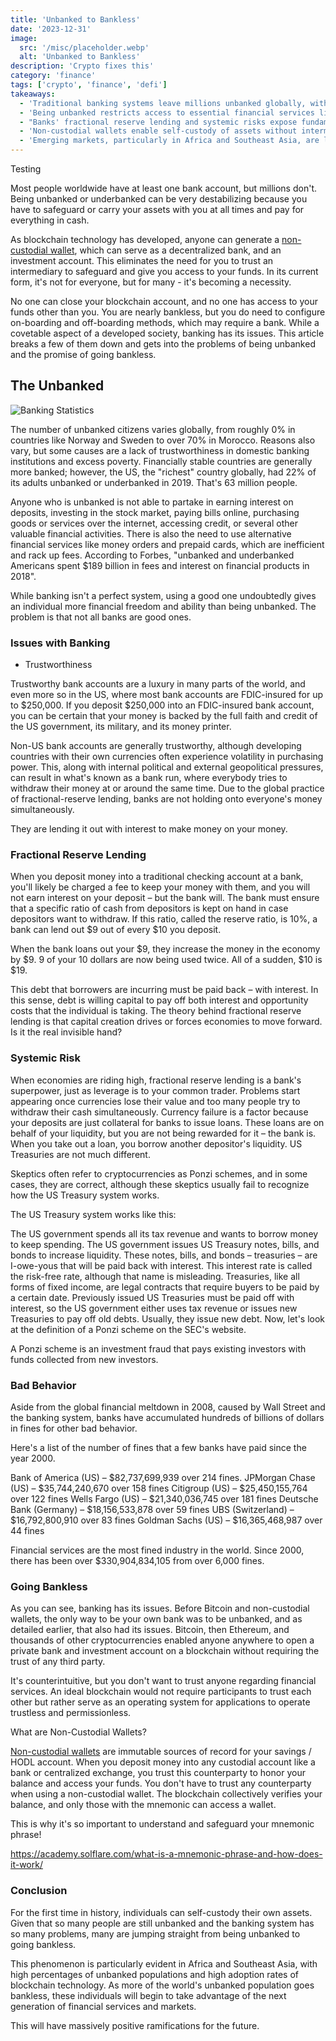 ```yaml
---
title: 'Unbanked to Bankless'
date: '2023-12-31'
image:
  src: '/misc/placeholder.webp'
  alt: 'Unbanked to Bankless'
description: 'Crypto fixes this'
category: 'finance'
tags: ['crypto', 'finance', 'defi']
takeaways:
  - 'Traditional banking systems leave millions unbanked globally, with rates varying from 0% to over 70% across different countries.'
  - 'Being unbanked restricts access to essential financial services like interest-earning, online payments, and credit, while incurring high fees for basic transactions.'
  - "Banks' fractional reserve lending and systemic risks expose fundamental flaws in the traditional banking system."
  - 'Non-custodial wallets enable self-custody of assets without intermediaries, offering a path from unbanked to bankless.'
  - 'Emerging markets, particularly in Africa and Southeast Asia, are leading adoption of bankless solutions due to high unbanked populations.'
---
```


<style jsx>{`
  .prose a {
    text-decoration: underline;
    color: var(--color-accent);
  }
  .prose ol {
    list-style-type: decimal;
    margin-left: 2em; /* Adjust as needed for indentation */
    padding-left: 0.5em; /* Add padding if needed */
  }
  .prose ol li {
    margin-bottom: 0.5em;
    color: var(--color-text-primary);
    line-height: 1.5; /* Adjust line height for better readability */
  }
`}</style>

<div class="tldr-section">

Testing

</div>
Most people worldwide have at least one bank account, but millions don't. Being unbanked or underbanked can be very destabilizing because you have to safeguard or carry your assets with you at all times and pay for everything in cash.

As blockchain technology has developed, anyone can generate a [non-custodial wallet](/writing/non-custodial-wallets), which can serve as a decentralized bank, and an investment account. This eliminates the need for you to trust an intermediary to safeguard and give you access to your funds. In its current form, it's not for everyone, but for many - it's becoming a necessity.

No one can close your blockchain account, and no one has access to your funds other than you. You are nearly bankless, but you do need to configure on-boarding and off-boarding methods, which may require a bank. While a covetable aspect of a developed society, banking has its issues. This article breaks a few of them down and gets into the problems of being unbanked and the promise of going bankless.

## The Unbanked

![Banking Statistics](/images/misc/placeholder.webp)

The number of unbanked citizens varies globally, from roughly 0% in countries like Norway and Sweden to over 70% in Morocco. Reasons also vary, but some causes are a lack of trustworthiness in domestic banking institutions and excess poverty. Financially stable countries are generally more banked; however, the US, the "richest" country globally, had 22% of its adults unbanked or underbanked in 2019. That's 63 million people.

Anyone who is unbanked is not able to partake in earning interest on deposits, investing in the stock market, paying bills online, purchasing goods or services over the internet, accessing credit, or several other valuable financial activities. There is also the need to use alternative financial services like money orders and prepaid cards, which are inefficient and rack up fees. According to Forbes, "unbanked and underbanked Americans spent $189 billion in fees and interest on financial products in 2018".

While banking isn't a perfect system, using a good one undoubtedly gives an individual more financial freedom and ability than being unbanked. The problem is that not all banks are good ones.

### Issues with Banking

- Trustworthiness

Trustworthy bank accounts are a luxury in many parts of the world, and even more so in the US, where most bank accounts are FDIC-insured for up to $250,000. If you deposit $250,000 into an FDIC-insured bank account, you can be certain that your money is backed by the full faith and credit of the US government, its military, and its money printer.

Non-US bank accounts are generally trustworthy, although developing countries with their own currencies often experience volatility in purchasing power. This, along with internal political and external geopolitical pressures, can result in what's known as a bank run, where everybody tries to withdraw their money at or around the same time. Due to the global practice of fractional-reserve lending, banks are not holding onto everyone's money simultaneously.

They are lending it out with interest to make money on your money.

### Fractional Reserve Lending

When you deposit money into a traditional checking account at a bank, you'll likely be charged a fee to keep your money with them, and you will not earn interest on your deposit – but the bank will. The bank must ensure that a specific ratio of cash from depositors is kept on hand in case depositors want to withdraw. If this ratio, called the reserve ratio, is 10%, a bank can lend out $9 out of every $10 you deposit.

When the bank loans out your $9, they increase the money in the economy by $9. 9 of your 10 dollars are now being used twice. All of a sudden, $10 is $19.

This debt that borrowers are incurring must be paid back – with interest. In this sense, debt is willing capital to pay off both interest and opportunity costs that the individual is taking. The theory behind fractional reserve lending is that capital creation drives or forces economies to move forward. Is it the real invisible hand?

### Systemic Risk

When economies are riding high, fractional reserve lending is a bank's superpower, just as leverage is to your common trader. Problems start appearing once currencies lose their value and too many people try to withdraw their cash simultaneously. Currency failure is a factor because your deposits are just collateral for banks to issue loans. These loans are on behalf of your liquidity, but you are not being rewarded for it – the bank is. When you take out a loan, you borrow another depositor's liquidity. US Treasuries are not much different.

Skeptics often refer to cryptocurrencies as Ponzi schemes, and in some cases, they are correct, although these skeptics usually fail to recognize how the US Treasury system works.

The US Treasury system works like this:

The US government spends all its tax revenue and wants to borrow money to keep spending.
The US government issues US Treasury notes, bills, and bonds to increase liquidity.
These notes, bills, and bonds – treasuries – are I-owe-yous that will be paid back with interest. This interest rate is called the risk-free rate, although that name is misleading.
Treasuries, like all forms of fixed income, are legal contracts that require buyers to be paid by a certain date.
Previously issued US Treasuries must be paid off with interest, so the US government either uses tax revenue or issues new Treasuries to pay off old debts. Usually, they issue new debt.
Now, let's look at the definition of a Ponzi scheme on the SEC's website.

A Ponzi scheme is an investment fraud that pays existing investors with funds collected from new investors.

### Bad Behavior

Aside from the global financial meltdown in 2008, caused by Wall Street and the banking system, banks have accumulated hundreds of billions of dollars in fines for other bad behavior.

Here's a list of the number of fines that a few banks have paid since the year 2000.

Bank of America (US) – $82,737,699,939 over 214 fines.
JPMorgan Chase (US) – $35,744,240,670 over 158 fines
Citigroup (US) – $25,450,155,764 over 122 fines
Wells Fargo (US) – $21,340,036,745 over 181 fines
Deutsche Bank (Germany) – $18,156,533,878 over 59 fines
UBS (Switzerland) – $16,792,800,910 over 83 fines
Goldman Sachs (US) – $16,365,468,987 over 44 fines

Financial services are the most fined industry in the world. Since 2000, there has been over $330,904,834,105 from over 6,000 fines.

### Going Bankless

As you can see, banking has its issues. Before Bitcoin and non-custodial wallets, the only way to be your own bank was to be unbanked, and as detailed earlier, that also had its issues. Bitcoin, then Ethereum, and thousands of other cryptocurrencies enabled anyone anywhere to open a private bank and investment account on a blockchain without requiring the trust of any third party.

It's counterintuitive, but you don't want to trust anyone regarding financial services. An ideal blockchain would not require participants to trust each other but rather serve as an operating system for applications to operate trustless and permissionless.

What are Non-Custodial Wallets?

[Non-custodial wallets](/writing/non-custodial-wallets) are immutable sources of record for your savings / HODL account. When you deposit money into any custodial account like a bank or centralized exchange, you trust this counterparty to honor your balance and access your funds. You don't have to trust any counterparty when using a non-custodial wallet. The blockchain collectively verifies your balance, and only those with the mnemonic can access a wallet.

This is why it's so important to understand and safeguard your mnemonic phrase!

https://academy.solflare.com/what-is-a-mnemonic-phrase-and-how-does-it-work/

### Conclusion

For the first time in history, individuals can self-custody their own assets. Given that so many people are still unbanked and the banking system has so many problems, many are jumping straight from being unbanked to going bankless.

This phenomenon is particularly evident in Africa and Southeast Asia, with high percentages of unbanked populations and high adoption rates of blockchain technology. As more of the world's unbanked population goes bankless, these individuals will begin to take advantage of the next generation of financial services and markets.

This will have massively positive ramifications for the future.

